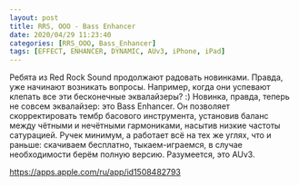 ```yaml
---
layout: post
title: RRS, OOO - Bass Enhancer
date: 2020/04/29 11:23:40
categories: [RRS_OOO, Bass_Enhancer]
tags: [EFFECT, ENHANCER, DYNAMIC, AUv3, iPhone, iPad]
---
```

Ребята из Red Rock Sound продолжают радовать новинками. Правда, уже начинают возникать вопросы. Например, когда они успевают клепать все эти бесконечные эквалайзеры? :) Новинка, правда, теперь не совсем эквалайзер: это Bass Enhancer. Он позволяет скорректировать тембр басового инструмента, установив баланс между чётными и нечётными гармониками, насытив низкие частоты сатурацией. Ручек минимум, а работает всё на тех же углях, что и раньше: скачиваем бесплатно, тыкаем-играемся, в случае необходимости берём полную версию. Разумеется, это AUv3.

https://apps.apple.com/ru/app/id1508482793
